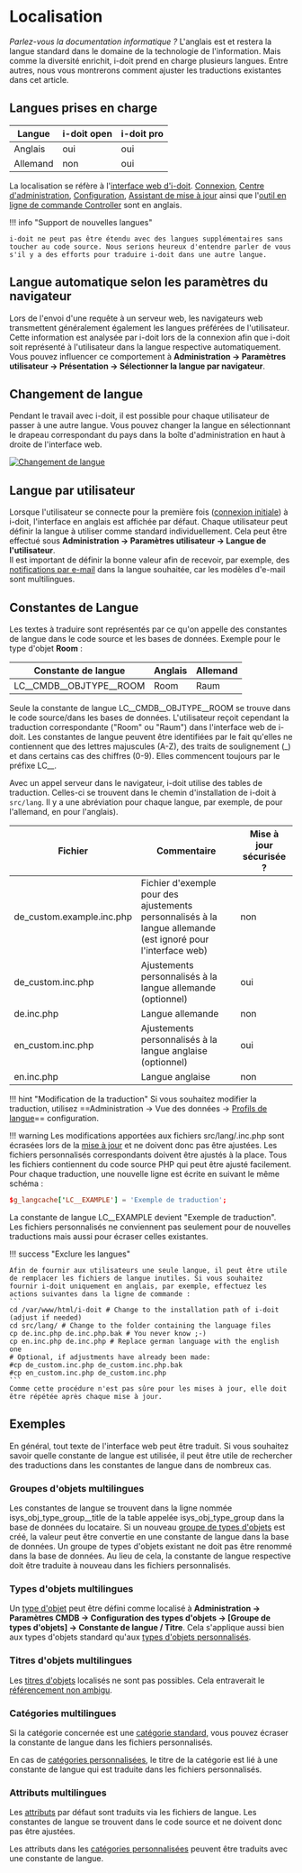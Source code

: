 # Localisation

_Parlez-vous la documentation informatique ?_ L'anglais est et restera la langue standard dans le domaine de la technologie de l'information. Mais comme la diversité enrichit, i-doit prend en charge plusieurs langues. Entre autres, nous vous montrerons comment ajuster les traductions existantes dans cet article.

Langues prises en charge
-------------------------

| Langue | i-doit open | i-doit pro |
| --- | --- | --- |
| Anglais | oui | oui |
| Allemand | non | oui |

La localisation se réfère à l'[interface web d'i-doit](../basics/structure-of-the-it-documentation.md). [Connexion](../basics/initial-login.md), [Centre d'administration](./admin-center.md), [Configuration](../installation/manual-installation/setup.md), [Assistant de mise à jour](../maintenance-and-operation/update.md) ainsi que l'[outil en ligne de commande Controller](../automation-and-integration/cli/index.md) sont en anglais.

!!! info "Support de nouvelles langues"

    i-doit ne peut pas être étendu avec des langues supplémentaires sans toucher au code source. Nous serions heureux d'entendre parler de vous s'il y a des efforts pour traduire i-doit dans une autre langue.

Langue automatique selon les paramètres du navigateur
----------------------------------------------------

Lors de l'envoi d'une requête à un serveur web, les navigateurs web transmettent généralement également les langues préférées de l'utilisateur. Cette information est analysée par i-doit lors de la connexion afin que i-doit soit représenté à l'utilisateur dans la langue respective automatiquement. Vous pouvez influencer ce comportement à **Administration → Paramètres utilisateur → **Présentation** → Sélectionner la langue par navigateur**.

Changement de langue
--------------------

Pendant le travail avec i-doit, il est possible pour chaque utilisateur de passer à une autre langue. Vous pouvez changer la langue en sélectionnant le drapeau correspondant du pays dans la boîte d'administration en haut à droite de l'interface web.

[![Changement de langue](../assets/images/en/system-administration/localization/1-loc.png)](../assets/images/en/system-administration/localization/1-loc.png)

Langue par utilisateur
----------------------

Lorsque l'utilisateur se connecte pour la première fois ([connexion initiale](../basics/initial-login.md)) à i-doit, l'interface en anglais est affichée par défaut. Chaque utilisateur peut définir la langue à utiliser comme standard individuellement. Cela peut être effectué sous **Administration → Paramètres utilisateur → Langue de l'utilisateur**.<br>
Il est important de définir la bonne valeur afin de recevoir, par exemple, des [notifications par e-mail](../evaluation/notifications.md) dans la langue souhaitée, car les modèles d'e-mail sont multilingues.


Constantes de Langue
------------------

Les textes à traduire sont représentés par ce qu'on appelle des constantes de langue dans le code source et les bases de données. Exemple pour le type d'objet **Room** :

| Constante de langue | Anglais | Allemand |
| --- | --- | --- |
| LC__CMDB__OBJTYPE__ROOM | Room | Raum |

Seule la constante de langue LC__CMDB__OBJTYPE__ROOM se trouve dans le code source/dans les bases de données. L'utilisateur reçoit cependant la traduction correspondante ("Room" ou "Raum") dans l'interface web de i-doit. Les constantes de langue peuvent être identifiées par le fait qu'elles ne contiennent que des lettres majuscules (A-Z), des traits de soulignement (_) et dans certains cas des chiffres (0-9). Elles commencent toujours par le préfixe LC__.

Avec un appel serveur dans le navigateur, i-doit utilise des tables de traduction. Celles-ci se trouvent dans le chemin d'installation de i-doit à `src/lang`. Il y a une abréviation pour chaque langue, par exemple, de pour l'allemand, en pour l'anglais).

| Fichier | Commentaire | Mise à jour sécurisée ? |
| --- | --- | --- |
| de_custom.example.inc.php | Fichier d'exemple pour des ajustements personnalisés à la langue allemande (est ignoré pour l'interface web) | non  |
| de_custom.inc.php | Ajustements personnalisés à la langue allemande (optionnel) | oui |
| de.inc.php | Langue allemande | non  |
| en_custom.inc.php | Ajustements personnalisés à la langue anglaise (optionnel) | oui |
| en.inc.php | Langue anglaise | non  |

!!! hint "Modification de la traduction"
    Si vous souhaitez modifier la traduction, utilisez ==Administration → Vue des données → [Profils de langue](./administration/data-view/language-profiles.md)== configuration.

!!! warning
    Les modifications apportées aux fichiers src/lang/<Langue>.inc.php sont écrasées lors de la [mise à jour](../maintenance-and-operation/update.md) et ne doivent donc pas être ajustées. Les fichiers personnalisés correspondants doivent être ajustés à la place. Tous les fichiers contiennent du code source PHP qui peut être ajusté facilement. Pour chaque traduction, une nouvelle ligne est écrite en suivant le même schéma :

```conf
$g_langcache['LC__EXAMPLE'] = 'Exemple de traduction';
```

La constante de langue LC\_\_EXAMPLE devient "Exemple de traduction".<br>
Les fichiers personnalisés ne conviennent pas seulement pour de nouvelles traductions mais aussi pour écraser celles existantes.

!!! success "Exclure les langues"

    Afin de fournir aux utilisateurs une seule langue, il peut être utile de remplacer les fichiers de langue inutiles. Si vous souhaitez fournir i-doit uniquement en anglais, par exemple, effectuez les actions suivantes dans la ligne de commande :
    ```
    cd /var/www/html/i-doit # Change to the installation path of i-doit (adjust if needed)
    cd src/lang/ # Change to the folder containing the language files
    cp de.inc.php de.inc.php.bak # You never know ;-)
    cp en.inc.php de.inc.php # Replace german language with the english one
    # Optional, if adjustments have already been made:
    #cp de_custom.inc.php de_custom.inc.php.bak
    #cp en_custom.inc.php de_custom.inc.php
    ```
    Comme cette procédure n'est pas sûre pour les mises à jour, elle doit être répétée après chaque mise à jour.

Exemples
--------

En général, tout texte de l'interface web peut être traduit. Si vous souhaitez savoir quelle constante de langue est utilisée, il peut être utile de rechercher des traductions dans les constantes de langue dans de nombreux cas.

### Groupes d'objets multilingues

Les constantes de langue se trouvent dans la ligne nommée isys_obj_type_group__title de la table appelée isys_obj_type_group dans la base de données du locataire. Si un nouveau [groupe de types d'objets](../basics/structure-of-the-it-documentation.md) est créé, la valeur peut être convertie en une constante de langue dans la base de données. Un groupe de types d'objets existant ne doit pas être renommé dans la base de données. Au lieu de cela, la constante de langue respective doit être traduite à nouveau dans les fichiers personnalisés.

### Types d'objets multilingues

Un [type d'objet](../basics/structure-of-the-it-documentation.md) peut être défini comme localisé à **Administration → Paramètres CMDB → Configuration des types d'objets → [Groupe de types d'objets] → Constante de langue / Titre**. Cela s'applique aussi bien aux types d'objets standard qu'aux [types d'objets personnalisés](../basics/custom-object-types.md).

### Titres d'objets multilingues

Les [titres d'objets](../basics/structure-of-the-it-documentation.md) localisés ne sont pas possibles. Cela entraverait le [référencement non ambigu](../basics/unique-references.md).

### Catégories multilingues

Si la catégorie concernée est une [catégorie standard,](../basics/structure-of-the-it-documentation.md) vous pouvez écraser la constante de langue dans les fichiers personnalisés.

En cas de [catégories personnalisées](../basics/custom-categories.md), le titre de la catégorie est lié à une constante de langue qui est traduite dans les fichiers personnalisés.

### Attributs multilingues

Les [attributs](../basics/structure-of-the-it-documentation.md) par défaut sont traduits via les fichiers de langue. Les constantes de langue se trouvent dans le code source et ne doivent donc pas être ajustées.

Les attributs dans les [catégories personnalisées](../basics/custom-categories.md) peuvent être traduits avec une constante de langue.
